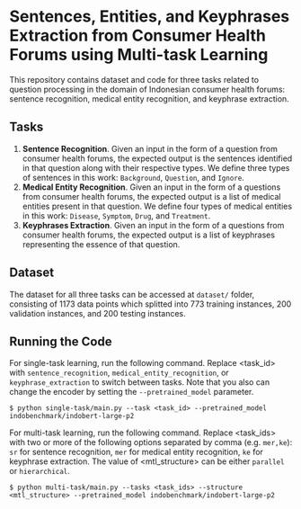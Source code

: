 # Sentences, Entities, and Keyphrases Extraction from Consumer Health Forums using Multi-task Learning

This repository contains dataset and code for three tasks related to question processing in the domain of Indonesian consumer health forums: sentence recognition, medical entity recognition, and keyphrase extraction.

## Tasks
1. **Sentence Recognition**. Given an input in the form of a question from consumer health forums, the expected output is the sentences identified in that question along with their respective types. We define three types of sentences in this work: `Background`, `Question`, and `Ignore`.
2. **Medical Entity Recognition**. Given an input in the form of a questions from consumer health forums, the expected output is a list of medical entities present in that question. We define four types of medical entities in this work: `Disease`, `Symptom`, `Drug`, and `Treatment`.
3. **Keyphrases Extraction**. Given an input in the form of a questions from consumer health forums, the expected output is a list of keyphrases representing the essence of that question.

## Dataset
The dataset for all three tasks can be accessed at `dataset/` folder, consisting of 1173 data points which splitted into 773 training instances, 200 validation instances, and 200 testing instances.

## Running the Code
For single-task learning, run the following command. Replace <task_id> with  `sentence_recognition`, `medical_entity_recognition`, or `keyphrase_extraction` to switch between tasks. Note that you also can change the encoder by setting the  `--pretrained_model` parameter.
```console
$ python single-task/main.py --task <task_id> --pretrained_model indobenchmark/indobert-large-p2
```

For multi-task learning, run the following command. Replace <task_ids> with two or more of the following options separated by comma (e.g. `mer,ke`): `sr` for sentence recognition, `mer` for medical entity recognition, `ke` for keyphrase extraction. The value of <mtl_structure> can be either `parallel` or `hierarchical`.
```console
$ python multi-task/main.py --tasks <task_ids> --structure <mtl_structure> --pretrained_model indobenchmark/indobert-large-p2
```
